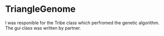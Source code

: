 # TriangleGenome
I was responible for the Tribe class which perfromed the genetic algorithm. The gui class was written by partner. 
